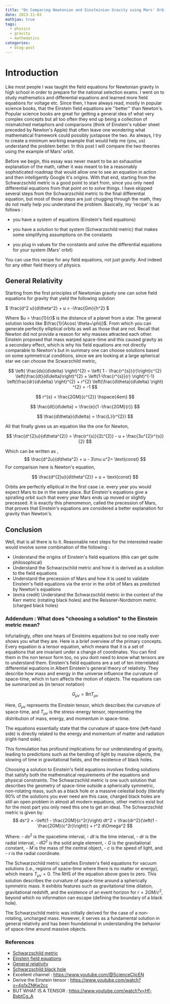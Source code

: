 ```yaml
---
title: "On Comparing Newtonian and Einsteinian Gravity using Mars' Orbit"
date: 2023-11-03
mathjax: true
tags:
  - physics
  - gravity
  - mathematics
categories:
  - blog-post
---
```


# Introduction

Like most people I was taught the field equations for Newtonian gravity in high school in order to prepare for the
national selection exams. I went on to study mathematics and differential equations and learned more field equations for
voltage etc. Since then, I have always read, mostly in popular science books, that the Einstein field equations are
''better'' than Newton's. Popular science books are great for getting a general idea of what very complex concepts but
all too often they end up being a collection of mismatched metaphors and comparisons (think of Einstein's rubber sheet
preceded by Newton's Apple) that often leave one wondering what mathematical framework could possibly juxtapose the two.
As always, I try to create a minimum working example that would help me (you, us) understand the problem better. In this
post I will compare the two theories using the example of Mars' orbit.

Before we begin, this essay was never meant to be an exhaustive explanation of the math, rather it was meant to be a
reasonably sophisticated roadmap that would allow one to see an equation in action and then intelligently Google it's
origins. With that end, starting from the Schwarzschild metric is a good point to start from, since you only need
differential equations from that point on to solve things. I have skipped several steps from the Schwarzschild metric to
the final differential equation, but most of those steps are just chugging through the math, they do not really help you
understand the problem. Basically, my 'recipe' is as follows :

* you have a system of equations (Einstein's field equations)

* you have a solution to that system (Schwarzschild metric) that makes some simplifying assumptions on the constants

* you plug in values for the constants and solve the differential equations for your system (Mars' orbit)

You can use this recipe for any field equations, not just gravity. And indeed for any other field theory of physics.

## General Relativity

Starting from the first principles of Newtonian gravity one can solve field equations for gravity that yield the
following solution

$ \frac{d^2 u}{d\theta^2} + u = -\frac{Gm}{h^2} $

Where $u = \frac{1}{r}$ is the distance of a planet from a star. The general solution looks like $\frac{1}{Acos(
\theta+\phi)}$. From which you can generate perfectly elliptical orbits as well as those that are not. Recall that
Newton did not provide a reason for why masses attracted each other. Einstein proposed that mass warped space-time and
this caused gravity as a secondary effect, which is why his field equations are not directly comparable to Newton's but
in summary one can choose solutions based on some symmetrical conditions, since we are looking at a large spherical star
we can choose the Scwarzchild metric,

$$ \left( \frac{ds}{d\delta} \right)^{2} = \left( 1 - \frac{r^{s}}{r}\right)c^{2} \left(\frac{dt}{d\delta}\right)^{2} +
\left(1-\frac{r^{s}}{r} \right)^{-1} \left(\frac{dr}{d\delta} \right)^{2} + r^{2} \left(\frac{d\theta}{d\delta} \right)
^{2} = -1 $$

$$ r^{s} = \frac{2GM}{c^{2}} \hspace{4em} $$

$$ \frac{dt}{d\delta} = \frac{e}{1 -\frac{2GM}{r}} $$

$$ \frac{d\theta}{d\delta} = \frac{L}{r^{2}} $$

All that finally gives us an equation like the one for Newton,

$$ \frac{d^{2}u}{d\theta^{2}} = \frac{r^{s}}{2L^{2}} - u + \frac{3u^{2}r^{s}}{2} $$

Which can be written as , $$ \frac{d^2u}{d\theta^2} + u - 3\mu u^2= \text{const} $$ For comparison here is Newton's
equation,

$$ \frac{d^{2}u}{d\theta^{2}} + u = \text{const} $$

Orbits are perfectly elliptical in the first case i.e. every year you would expect Mars to be in the same place. But
Einstein's equations give a spiralling orbit such that every year Mars ends up moved or slightly precessed. It is
exactly this phenomenon, called the precession of Mars, that proves that Einstein's equations are considered a better
explanation for gravity than Newton's.

## Conclusion

Well, that is all there is to it. Reasonable next steps for the interested reader would involve some combination of the
following :

* Understand the origins of Einstein's field equations (this can get quite philosophical)
* Understand the Schwarzschild metric and how it is derived as a solution to the field equations
* Understand the precession of Mars and how it is used to validate Einstein's field equations via the error in the orbit
  of Mars as predicted by Newton's equations
* (extra credit) Understand the Schwarzschild metric in the context of the Kerr metric (rotating black holes) and the
  Reissner-Nordstrom metric (charged black holes)

### Addendum : What does "choosing a solution" to the Einstein metric mean?

Infuriatingly, often one hears of Einsteins equations but no one really ever shows you what they are. Here is a brief
overview of the primary concepts. Every equation is a tensor equation, which means that it is a set of equations that
are invariant under a change of coordinates. You can find them in the non tensor form too, no you dont need to know what
tensors are to understand them. Einstein's field equations are a set of ten interrelated differential equations in
Albert Einstein's general theory of relativity. They describe how mass and energy in the universe influence the
curvature of space-time, which in turn affects the motion of objects. The equations can be summarized as (in tensor
notation)

$$ G_{\mu\nu} = 8\pi T_{\mu\nu} $$

Here, $G_{\mu\nu}$ represents the Einstein tensor, which describes the curvature of space-time, and $T_{\mu\nu}$ is the
stress-energy tensor, representing the distribution of mass, energy, and momentum in space-time.

The equations essentially state that the curvature of space-time
(left-hand side) is directly related to the energy and momentum of matter and radiation (right-hand side).

This formulation has profound implications for our understanding of gravity, leading to predictions such as the bending
of light by massive objects, the slowing of time in gravitational fields, and the existence of black holes.

Choosing a solution to Einstein's field equations involves finding solutions that satisfy both the mathematical
requirements of the equations and physical constraints. The Schwarzschild metric is one such solution that describes the
geometry of space-time outside a spherically symmetric, non-rotating mass, such as a black hole or a massive celestial
body (literally 90% of the solutions you ever need are this case, charged black holes are still an open problem in
almost all modern equations, other metrics exist but for the most part you only need this one to get an idea).
The Schwarzschild metric is given by:
$$
ds^2 = -\left(1 - \frac{2GM}{c^2r}\right) dt^2 + \frac{dr^2}{\left(1 - \frac{2GM}{c^2r}\right)} + r^2 d\Omega^2
$$

Where: - $ds^2$ is the spacetime interval, - $dt$ is the time interval, - $dr$ is the radial interval, - $d\Omega^2$ is
the solid angle element, - $G$ is the gravitational constant, - $M$ is the mass of the central object, - $c$ is the
speed of light, and - $r$ is the radial coordinate.

The Schwarzschild metric satisfies Einstein's field equations for vacuum solutions (i.e., regions of space-time where
there is no matter or energy), which means $T_{\mu\nu} = 0$. The RHS of the equation above goes to zero. This solution
describes the curvature of space-time around a spherically symmetric mass. It exhibits features such as gravitational
time dilation, gravitational redshift, and the existence of an event horizon for $r = 2GM/c^2$, beyond which no
information can escape (defining the boundary of a black hole).

The Schwarzschild metric was initially derived for the case of a non-rotating, uncharged mass. However, it serves as a
fundamental solution in general relativity and has been foundational in understanding the behavior of space-time around
massive objects.

### References

* [Schwarzschild metric](https://en.wikipedia.org/wiki/Schwarzschild_metric)
* [Einstein field equations](https://en.wikipedia.org/wiki/Einstein_field_equations)
* [General relativity](https://en.wikipedia.org/wiki/General_relativity)
* [Schwarzschild black hole](https://en.wikipedia.org/wiki/Schwarzschild_black_hole)
* Excellent channel : https://www.youtube.com/@ScienceClicEN
* Derive the Einstein tensor : https://www.youtube.com/watch?v=4g1xZNKw2cc
* BUT WHAT IS A TENSOR : https://www.youtube.com/watch?v=Hf-BxbtCg_A
